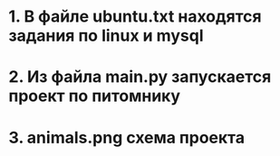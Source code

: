 # 1. В файле ubuntu.txt находятся задания по linux и mysql
# 2. Из файла main.py запускается проект по питомнику
# 3. animals.png схема проекта